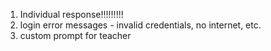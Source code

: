 1. Individual response!!!!!!!!!
2. login error messages - invalid credentials, no internet, etc.
3. custom prompt for teacher
